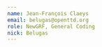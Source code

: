 ```yaml
---
name: Jean-François Claeys
email: belugas@openttd.org
role: NewGRF, General Coding
nick: Belugas
---
```


